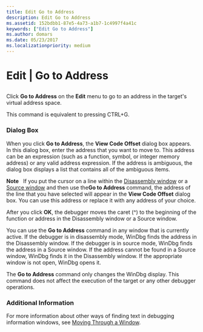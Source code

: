 ```yaml
---
title: Edit Go to Address
description: Edit Go to Address
ms.assetid: 152bdbb1-87e5-4a73-a1b7-1c4997f4a41c
keywords: ["Edit Go to Address"]
ms.author: domars
ms.date: 05/23/2017
ms.localizationpriority: medium
---
```


# Edit | Go to Address


## <span id="ddk_edit_go_to_address_dbg"></span><span id="DDK_EDIT_GO_TO_ADDRESS_DBG"></span>


Click **Go to Address** on the **Edit** menu to go to an address in the target's virtual address space.

This command is equivalent to pressing CTRL+G.

### <span id="dialog_box"></span><span id="DIALOG_BOX"></span>Dialog Box

When you click **Go to Address**, the **View Code Offset** dialog box appears. In this dialog box, enter the address that you want to move to. This address can be an expression (such as a function, symbol, or integer memory address) or any valid address expression. If the address is ambiguous, the dialog box displays a list that contains all of the ambiguous items.

**Note**   If you put the cursor on a line within the [Disassembly window](disassembly-window.md) or a [Source window](source-window.md) and then use the**Go to Address** command, the address of the line that you have selected will appear in the **View Code Offset** dialog box. You can use this address or replace it with any address of your choice.

 

After you click **OK**, the debugger moves the caret (^) to the beginning of the function or address in the Disassembly window or a Source window.

You can use the **Go to Address** command in any window that is currently active. If the debugger is in disassembly mode, WinDbg finds the address in the Disassembly window. If the debugger is in source mode, WinDbg finds the address in a Source window. If the address cannot be found in a Source window, WinDbg finds it in the Disassembly window. If the appropriate window is not open, WinDbg opens it.

The **Go to Address** command only changes the WinDbg display. This command does not affect the execution of the target or any other debugger operations.

### <span id="additional_information"></span><span id="ADDITIONAL_INFORMATION"></span>Additional Information

For more information about other ways of finding text in debugging information windows, see [Moving Through a Window](moving-through-a-window.md).

 

 






